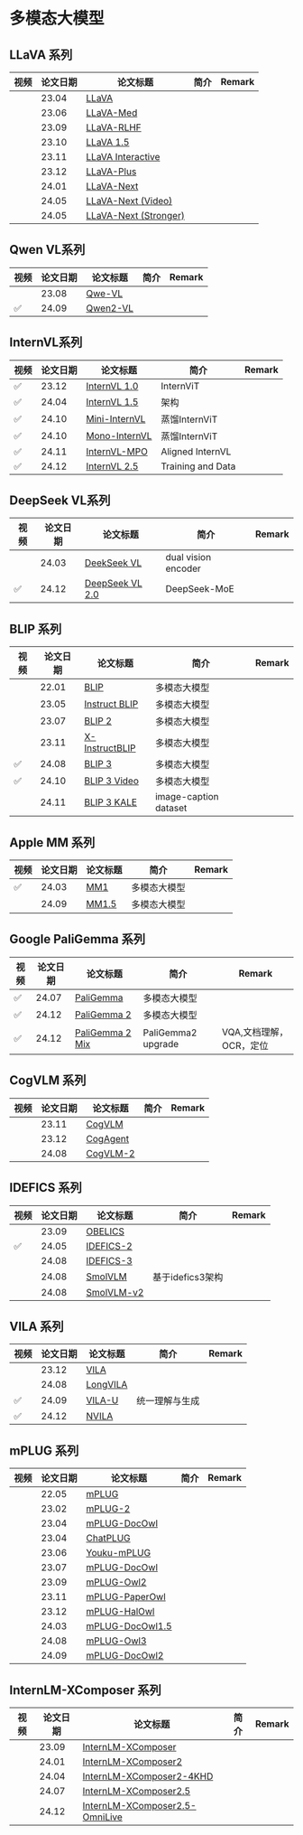 # 多模态大模型

## LLaVA 系列

| 视频 | 论文日期 | 论文标题      | 简介              | Remark |
|------|----------|---------------|-------------------|--------|
|      | 23.04    | [LLaVA](https://arxiv.org/abs/2304.08485)  |          |        |
|      | 23.06     | [LLaVA-Med](https://arxiv.org/abs/2306.00890)  |         |        |
|      | 23.09     | [LLaVA-RLHF](https://llava-rlhf.github.io/)  |         |        |
|      | 23.10    | [LLaVA 1.5](https://arxiv.org/abs/2310.03744)  |          |        |
|      | 23.11    | [LLaVA Interactive](https://arxiv.org/abs/2311.00571)  |          |        |
|      | 23.12    | [LLaVA-Plus](https://arxiv.org/abs/2311.05437)  |          |        |
|      | 24.01    | [LLaVA-Next](https://llava-vl.github.io/blog/2024-01-30-llava-next/)  |          |        |
|      | 24.05    | [LLaVA-Next (Video)](https://llava-vl.github.io/blog/2024-04-30-llava-next-video/)  |          |        |
|      | 24.05    | [LLaVA-Next (Stronger)](https://llava-vl.github.io/blog/2024-05-10-llava-next-stronger-llms/)  |          |        |

## Qwen VL系列

| 视频 | 论文日期 | 论文标题      | 简介              | Remark |
|------|----------|---------------|-------------------|--------|
|      | 23.08    | [Qwe-VL](http://arxiv.org/abs/2308.12966)  |         |        |
|  ✅  | 24.09     | [Qwen2-VL](http://arxiv.org/abs/2409.12191)  |         |        |

## InternVL系列

| 视频 | 论文日期 | 论文标题      | 简介              | Remark |
|------|----------|---------------|-------------------|--------|
| ✅   | 23.12    | [InternVL 1.0](http://arxiv.org/abs/2312.05542)  | InternViT         |        |
| ✅   | 24.04    | [InternVL 1.5](http://arxiv.org/abs/2404.00227)  | 架构              |        |
| ✅   | 24.10    | [Mini-InternVL](http://arxiv.org/abs/2410.16261) | 蒸馏InternViT     |        |
| ✅   | 24.10    | [Mono-InternVL](http://arxiv.org/abs/2410.08202) | 蒸馏InternViT     |        |
| ✅   | 24.11    | [InternVL-MPO](https://arxiv.org/abs/2411.10442)  | Aligned InternVL |        |
| ✅   | 24.12    | [InternVL 2.5](http://arxiv.org/abs/2412.05271)  | Training and Data |        |

## DeepSeek VL系列

| 视频 | 论文日期 | 论文标题      | 简介              | Remark |
|------|----------|---------------|-------------------|--------|
|      | 24.03    | [DeekSeek VL](http://arxiv.org/abs/2403.05525)  | dual vision encoder         |        |
|  ✅  | 24.12     | [DeepSeek VL 2.0](http://arxiv.org/abs/2412.10302)  | DeepSeek-MoE             |        |

## BLIP 系列

| 视频 | 论文日期 | 论文标题      | 简介              | Remark |
|------|----------|---------------|-------------------|--------|
|      | 22.01    | [BLIP](https://arxiv.org/abs/2201.12086)  | 多模态大模型         |        |
|      | 23.05    | [Instruct BLIP](https://arxiv.org/abs/2305.06500)  | 多模态大模型         |        |
|      | 23.07    | [BLIP 2](https://proceedings.mlr.press/v202/li23q.html)  | 多模态大模型         |   |
|      | 23.11    | [X-InstructBLIP](http://arxiv.org/abs/2311.18799)  | 多模态大模型         |   |
| ✅   | 24.08    | [BLIP 3](http://arxiv.org/abs/2408.08872)  | 多模态大模型         |        |
| ✅   | 24.10    | [BLIP 3 Video](http://arxiv.org/abs/2410.16267)  | 多模态大模型         |        |
|    | 24.11    | [BLIP 3 KALE](http://arxiv.org/abs/2411.07461)  | image-caption dataset         |        |

## Apple MM 系列

| 视频 | 论文日期 | 论文标题      | 简介              | Remark |
|------|----------|---------------|-------------------|--------|
| ✅   | 24.03    | [MM1](http://arxiv.org/abs/2403.09611)  | 多模态大模型         |        |
|      | 24.09    | [MM1.5](http://arxiv.org/abs/2409.20566)  | 多模态大模型         |        |

## Google PaliGemma 系列

| 视频 | 论文日期 | 论文标题      | 简介              | Remark |
|------|----------|---------------|-------------------|--------|
| ✅   | 24.07    | [PaliGemma](http://arxiv.org/abs/2407.07726)  | 多模态大模型         |        |
| ✅   | 24.12    | [PaliGemma 2](http://arxiv.org/abs/2412.03555)  | 多模态大模型         |        |
| ✅   | 24.12    | [PaliGemma 2 Mix](https://huggingface.co/blog/paligemma2mix)  | PaliGemma2 upgrade         |  VQA,文档理解，OCR，定位      |

## CogVLM 系列

| 视频 | 论文日期 | 论文标题      | 简介              | Remark |
|------|----------|---------------|-------------------|--------|
|      | 23.11    | [CogVLM](https://arxiv.org/abs/2311.03079)  |          |        |
|      | 23.12    | [CogAgent](https://arxiv.org/abs/2312.08914)  |         |        |
|      | 24.08    | [CogVLM-2](https://arxiv.org/abs/2408.16500)  |          |        |

## IDEFICS 系列

| 视频 | 论文日期 | 论文标题      | 简介              | Remark |
|------|----------|---------------|-------------------|--------|
|      | 23.09    | [OBELICS](https://openreview.net/forum?id=SKN2hflBIZ&noteId=dDhzqGrzJk)  |          |        |
|  ✅  | 24.05    | [IDEFICS-2](https://arxiv.org/abs/2405.02246)  |          |        |
|      | 24.08    | [IDEFICS-3](https://arxiv.org/abs/2408.12637)  |          |        |
|      | 24.08    | [SmolVLM](https://huggingface.co/blog/smolvlm)  |      基于idefics3架构    |        |
|      | 24.08    | [SmolVLM-v2](https://huggingface.co/blog/smolvlm2)  |          |        |

## VILA 系列

| 视频 | 论文日期 | 论文标题      | 简介              | Remark |
|------|----------|---------------|-------------------|--------|
|      | 23.12    | [VILA](https://arxiv.org/abs/2312.07533)  |          |        |
|      | 24.08    | [LongVILA](https://openreview.net/forum?id=wCXAlfvCy6)  |          |        |
|   ✅ | 24.09    | [VILA-U](https://openreview.net/forum?id=02haSpO453)  |    统一理解与生成      |        |
|   ✅ | 24.12    | [NVILA](https://arxiv.org/abs/2412.04468)  |          |        |

## mPLUG 系列

| 视频 | 论文日期 | 论文标题      | 简介              | Remark |
|------|----------|---------------|-------------------|--------|
|      | 22.05    | [mPLUG](https://arxiv.org/pdf/2205.12005)  |          |        |
|      | 23.02    | [mPLUG-2](https://arxiv.org/pdf/2302.00402)  |          |        |
|      | 23.04    | [mPLUG-DocOwl](https://arxiv.org/pdf/2304.14178)  |          |        |
|      | 23.04    | [ChatPLUG](https://arxiv.org/abs/2304.07849)  |          |        |
|      | 23.06    | [Youku-mPLUG](https://arxiv.org/pdf/2306.04362)  |          |        |
|      | 23.07    | [mPLUG-DocOwl](https://arxiv.org/pdf/2307.02499)  |          |        |
|      | 23.09    | [mPLUG-Owl2](https://arxiv.org/pdf/2311.04257)  |          |        |
|      | 23.11    | [mPLUG-PaperOwl](https://arxiv.org/pdf/2311.18248)  |          |        |
|      | 23.12    | [mPLUG-HalOwl](https://arxiv.org/pdf/2312.06968v4)  |          |        |
|      | 24.03    | [mPLUG-DocOwl1.5](https://arxiv.org/pdf/2403.12895)  |          |        |
|      | 24.08    | [mPLUG-Owl3](https://arxiv.org/pdf/2408.04840)  |          |        |
|      | 24.09    | [mPLUG-DocOwl2](https://arxiv.org/pdf/2409.03420)  |          |        |

## InternLM-XComposer 系列

| 视频 | 论文日期 | 论文标题      | 简介              | Remark |
|------|----------|---------------|-------------------|--------|
|      | 23.09    | [InternLM-XComposer](https://arxiv.org/pdf/2309.15112)  |          |        |
|      | 24.01    | [InternLM-XComposer2](https://arxiv.org/pdf/2401.16420)  |          |        |
|      | 24.04    | [InternLM-XComposer2-4KHD](https://arxiv.org/pdf/2404.06512)  |          |        |
|      | 24.07    | [InternLM-XComposer2.5](https://arxiv.org/pdf/2407.03320)  |          |        |
|      | 24.12    | [InternLM-XComposer2.5-OmniLive](https://arxiv.org/pdf/2412.09596)  |          |        |
